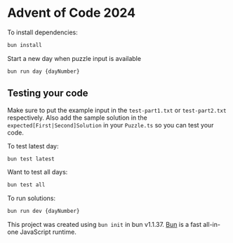 # Advent of Code 2024

To install dependencies:

```bash
bun install
```

Start a new day when puzzle input is available

```bash
bun run day {dayNumber}
```

## Testing your code
Make sure to put the example input in the `test-part1.txt` or `test-part2.txt` respectively. Also add the sample solution in the `expected[First|Second]Solution` in your `Puzzle.ts` so you can test your code.

To test latest day:
```bash
bun test latest
```

Want to test all days:
```bash
bun test all
```

To run solutions:

```bash
bun run dev {dayNumber}
```

This project was created using `bun init` in bun v1.1.37. [Bun](https://bun.sh) is a fast all-in-one JavaScript runtime.
